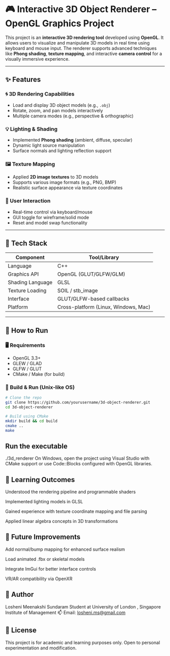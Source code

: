 # 🎮 Interactive 3D Object Renderer – OpenGL Graphics Project

This project is an **interactive 3D rendering tool** developed using **OpenGL**. It allows users to visualize and manipulate 3D models in real time using keyboard and mouse input. The renderer supports advanced techniques like **Phong shading**, **texture mapping**, and interactive **camera control** for a visually immersive experience.

---

## ✨ Features

### 🌀 3D Rendering Capabilities
- Load and display 3D object models (e.g., `.obj`)
- Rotate, zoom, and pan models interactively
- Multiple camera modes (e.g., perspective & orthographic)

### 💡 Lighting & Shading
- Implemented **Phong shading** (ambient, diffuse, specular)
- Dynamic light source manipulation
- Surface normals and lighting reflection support

### 🖼️ Texture Mapping
- Applied **2D image textures** to 3D models
- Supports various image formats (e.g., PNG, BMP)
- Realistic surface appearance via texture coordinates

### 🧭 User Interaction
- Real-time control via keyboard/mouse
- GUI toggle for wireframe/solid mode
- Reset and model swap functionality

---

## 🧰 Tech Stack

| Component       | Tool/Library               |
|------------------|----------------------------|
| Language         | C++                        |
| Graphics API     | OpenGL (GLUT/GLFW/GLM)     |
| Shading Language | GLSL                       |
| Texture Loading  | SOIL / stb_image           |
| Interface        | GLUT/GLFW-based callbacks  |
| Platform         | Cross-platform (Linux, Windows, Mac) |

---

## 🧪 How to Run

### 🖥️ Requirements
- OpenGL 3.3+
- GLEW / GLAD
- GLFW / GLUT
- CMake / Make (for build)

### 🧱 Build & Run (Unix-like OS)

```bash
# Clone the repo
git clone https://github.com/yourusername/3d-object-renderer.git
cd 3d-object-renderer

# Build using CMake
mkdir build && cd build
cmake ..
make
```
## Run the executable
./3d_renderer
On Windows, open the project using Visual Studio with CMake support or use Code::Blocks configured with OpenGL libraries.

## 🧠 Learning Outcomes
Understood the rendering pipeline and programmable shaders

Implemented lighting models in GLSL

Gained experience with texture coordinate mapping and file parsing

Applied linear algebra concepts in 3D transformations

## 🔮 Future Improvements
Add normal/bump mapping for enhanced surface realism

Load animated .fbx or skeletal models

Integrate ImGui for better interface controls

VR/AR compatibility via OpenXR

## 👤 Author
Losheni Meenakshi Sundaram
Student at University of London , Singapore Institute of Management
📫 Email: losheni.ms@gmail.com

## 📄 License
This project is for academic and learning purposes only. Open to personal experimentation and modification.
